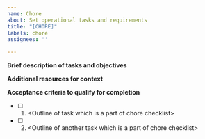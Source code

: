 ```yaml
---
name: Chore
about: Set operational tasks and requirements
title: "[CHORE]"
labels: chore
assignees: ''

---
```


**Brief description of tasks and objectives**

**Additional resources for context**

**Acceptance criteria to qualify for completion**

- [ ] 1. \<Outline of task which is a part of chore checklist\>
- [ ] 2. \<Outline of another task which is a part of chore checklist\>
